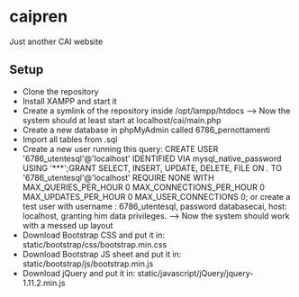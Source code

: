 # caipren
Just another CAI website

## Setup
- Clone the repository
- Install XAMPP and start it
- Create a symlink of the repository inside /opt/lampp/htdocs
--> Now the system should at least start at localhost/cai/main.php
- Create a new database in phpMyAdmin called 6786_pernottamenti
- Import all tables from .sql
- Create a new user running this query:
    CREATE USER '6786_utentesql'@'localhost' IDENTIFIED VIA mysql_native_password USING '***';GRANT SELECT, INSERT, UPDATE, DELETE, FILE ON *.* TO '6786_utentesql'@'localhost' REQUIRE NONE WITH MAX_QUERIES_PER_HOUR 0 MAX_CONNECTIONS_PER_HOUR 0 MAX_UPDATES_PER_HOUR 0 MAX_USER_CONNECTIONS 0;
  or create a test user with username : 6786_utentesql, password databasecai, host: localhost, granting him data privileges.
--> Now the system should work with a messed up layout
- Download Bootstrap CSS and put it in: static/bootstrap/css/bootstrap.min.css
- Download Bootstrap JS sheet and put it in: static/bootstrap/js/bootstrap.min.js
- Download jQuery and put it in: static/javascript/jQuery/jquery-1.11.2.min.js
